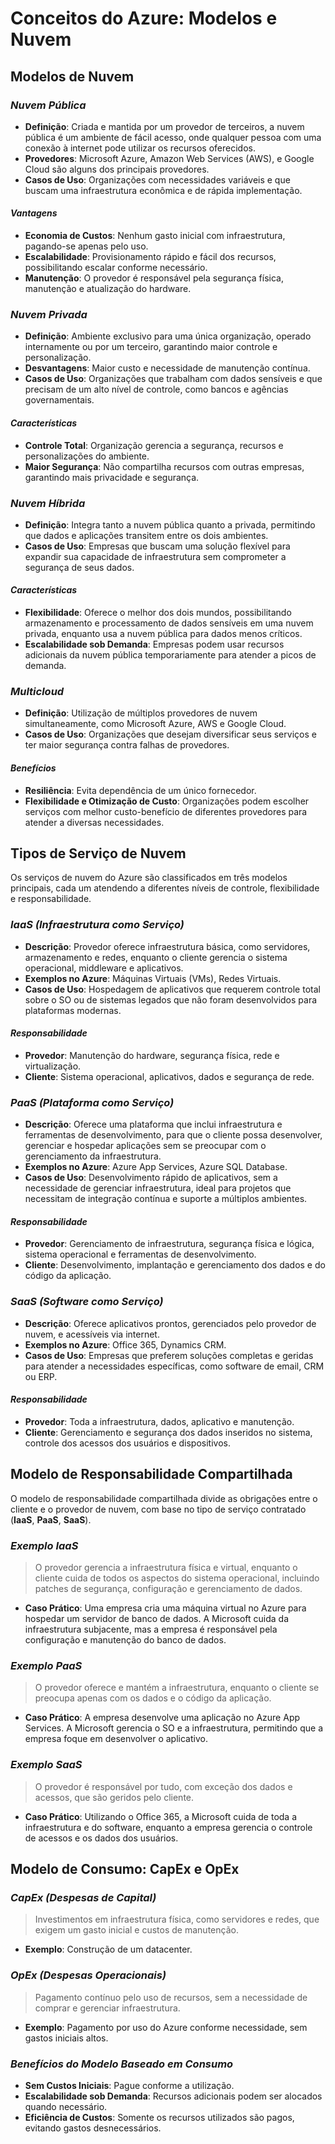 # **Conceitos do Azure: Modelos e Nuvem**

## Modelos de Nuvem

### *Nuvem Pública*
- **Definição**: Criada e mantida por um provedor de terceiros, a nuvem pública é um ambiente de fácil acesso, onde qualquer pessoa com uma conexão à internet pode utilizar os recursos oferecidos.
- **Provedores**: Microsoft Azure, Amazon Web Services (AWS), e Google Cloud são alguns dos principais provedores.
- **Casos de Uso**: Organizações com necessidades variáveis e que buscam uma infraestrutura econômica e de rápida implementação.
#### ***Vantagens***
- **Economia de Custos**: Nenhum gasto inicial com infraestrutura, pagando-se apenas pelo uso.
- **Escalabilidade**: Provisionamento rápido e fácil dos recursos, possibilitando escalar conforme necessário.
- **Manutenção**: O provedor é responsável pela segurança física, manutenção e atualização do hardware.
  
### *Nuvem Privada*
- **Definição**: Ambiente exclusivo para uma única organização, operado internamente ou por um terceiro, garantindo maior controle e personalização.
- **Desvantagens**: Maior custo e necessidade de manutenção contínua.
- **Casos de Uso**: Organizações que trabalham com dados sensíveis e que precisam de um alto nível de controle, como bancos e agências governamentais.
#### ***Características***
- **Controle Total**: Organização gerencia a segurança, recursos e personalizações do ambiente.
- **Maior Segurança**: Não compartilha recursos com outras empresas, garantindo mais privacidade e segurança.

### *Nuvem Híbrida*
- **Definição**: Integra tanto a nuvem pública quanto a privada, permitindo que dados e aplicações transitem entre os dois ambientes.
- **Casos de Uso**: Empresas que buscam uma solução flexível para expandir sua capacidade de infraestrutura sem comprometer a segurança de seus dados.
#### ***Características***
- **Flexibilidade**: Oferece o melhor dos dois mundos, possibilitando armazenamento e processamento de dados sensíveis em uma nuvem privada, enquanto usa a nuvem pública para dados menos críticos.
- **Escalabilidade sob Demanda**: Empresas podem usar recursos adicionais da nuvem pública temporariamente para atender a picos de demanda.

### *Multicloud*
- **Definição**: Utilização de múltiplos provedores de nuvem simultaneamente, como Microsoft Azure, AWS e Google Cloud.
- **Casos de Uso**: Organizações que desejam diversificar seus serviços e ter maior segurança contra falhas de provedores.
#### ***Benefícios***
  - **Resiliência**: Evita dependência de um único fornecedor.
   - **Flexibilidade e Otimização de Custo**: Organizações podem escolher serviços com melhor custo-benefício de diferentes provedores para atender a diversas necessidades.
   
## Tipos de Serviço de Nuvem

Os serviços de nuvem do Azure são classificados em três modelos principais, cada um atendendo a diferentes níveis de controle, flexibilidade e responsabilidade.

### *IaaS (Infraestrutura como Serviço)*
- **Descrição**: Provedor oferece infraestrutura básica, como servidores, armazenamento e redes, enquanto o cliente gerencia o sistema operacional, middleware e aplicativos.
- **Exemplos no Azure**: Máquinas Virtuais (VMs), Redes Virtuais.
- **Casos de Uso**: Hospedagem de aplicativos que requerem controle total sobre o SO ou de sistemas legados que não foram desenvolvidos para plataformas modernas.
#### ***Responsabilidade***
- **Provedor**: Manutenção do hardware, segurança física, rede e virtualização.
- **Cliente**: Sistema operacional, aplicativos, dados e segurança de rede.

### *PaaS (Plataforma como Serviço)*
- **Descrição**: Oferece uma plataforma que inclui infraestrutura e ferramentas de desenvolvimento, para que o cliente possa desenvolver, gerenciar e hospedar aplicações sem se preocupar com o gerenciamento da infraestrutura.
- **Exemplos no Azure**: Azure App Services, Azure SQL Database.
- **Casos de Uso**: Desenvolvimento rápido de aplicativos, sem a necessidade de gerenciar infraestrutura, ideal para projetos que necessitam de integração contínua e suporte a múltiplos ambientes.
#### ***Responsabilidade***
- **Provedor**: Gerenciamento de infraestrutura, segurança física e lógica, sistema operacional e ferramentas de desenvolvimento.
- **Cliente**: Desenvolvimento, implantação e gerenciamento dos dados e do código da aplicação.

### *SaaS (Software como Serviço)*
- **Descrição**: Oferece aplicativos prontos, gerenciados pelo provedor de nuvem, e acessíveis via internet.
- **Exemplos no Azure**: Office 365, Dynamics CRM.
- **Casos de Uso**: Empresas que preferem soluções completas e geridas para atender a necessidades específicas, como software de email, CRM ou ERP.
#### ***Responsabilidade***
- **Provedor**: Toda a infraestrutura, dados, aplicativo e manutenção.
- **Cliente**: Gerenciamento e segurança dos dados inseridos no sistema, controle dos acessos dos usuários e dispositivos.

## Modelo de Responsabilidade Compartilhada

O modelo de responsabilidade compartilhada divide as obrigações entre o cliente e o provedor de nuvem, com base no tipo de serviço contratado (**IaaS**, **PaaS**, **SaaS**).

### *Exemplo IaaS*
>O provedor gerencia a infraestrutura física e virtual, enquanto o cliente cuida de todos os aspectos do sistema operacional, incluindo patches de segurança, configuração e gerenciamento de dados.

- **Caso Prático**: Uma empresa cria uma máquina virtual no Azure para hospedar um servidor de banco de dados. A Microsoft cuida da infraestrutura subjacente, mas a empresa é responsável pela configuração e manutenção do banco de dados.

### *Exemplo PaaS*
>O provedor oferece e mantém a infraestrutura, enquanto o cliente se preocupa apenas com os dados e o código da aplicação.

- **Caso Prático**: A empresa desenvolve uma aplicação no Azure App Services. A Microsoft gerencia o SO e a infraestrutura, permitindo que a empresa foque em desenvolver o aplicativo.

### *Exemplo SaaS*
>O provedor é responsável por tudo, com exceção dos dados e acessos, que são geridos pelo cliente.

- **Caso Prático**: Utilizando o Office 365, a Microsoft cuida de toda a infraestrutura e do software, enquanto a empresa gerencia o controle de acessos e os dados dos usuários.

## Modelo de Consumo: CapEx e OpEx

### *CapEx (Despesas de Capital)*
>Investimentos em infraestrutura física, como servidores e redes, que exigem um gasto inicial e custos de manutenção.

- **Exemplo**: Construção de um datacenter.

### *OpEx (Despesas Operacionais)*
>Pagamento contínuo pelo uso de recursos, sem a necessidade de comprar e gerenciar infraestrutura.

- **Exemplo**: Pagamento por uso do Azure conforme necessidade, sem gastos iniciais altos.

### ***Benefícios do Modelo Baseado em Consumo***
- **Sem Custos Iniciais**: Pague conforme a utilização.
- **Escalabilidade sob Demanda**: Recursos adicionais podem ser alocados quando necessário.
- **Eficiência de Custos**: Somente os recursos utilizados são pagos, evitando gastos desnecessários.